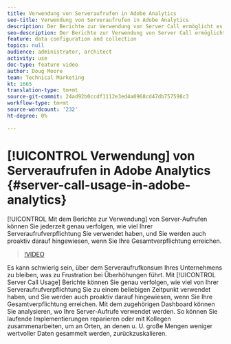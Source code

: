 ```yaml
---
title: Verwendung von Serveraufrufen in Adobe Analytics
seo-title: Verwendung von Serveraufrufen in Adobe Analytics
description: Der Berichte zur Verwendung von Server Call ermöglicht es Ihnen, genau zu verfolgen, wie viel von Ihrer Serveraufrufverpflichtung Sie zu einem beliebigen Zeitpunkt verwendet haben, und Sie werden auch proaktiv darauf hingewiesen, wenn Sie Ihre Gesamtverpflichtung erreichen.
seo-description: Der Berichte zur Verwendung von Server Call ermöglicht es Ihnen, genau zu verfolgen, wie viel von Ihrer Serveraufrufverpflichtung Sie zu einem beliebigen Zeitpunkt verwendet haben, und Sie werden auch proaktiv darauf hingewiesen, wenn Sie Ihre Gesamtverpflichtung erreichen.
feature: data configuration and collection
topics: null
audience: administrator, architect
activity: use
doc-type: feature video
author: Doug Moore
team: Technical Marketing
kt: 1665
translation-type: tm+mt
source-git-commit: 24ad92b0ccdf1112e3ed4a0968cd47db757598c3
workflow-type: tm+mt
source-wordcount: '232'
ht-degree: 0%

---
```



# [!UICONTROL Verwendung] von Serveraufrufen in Adobe Analytics {#server-call-usage-in-adobe-analytics}

[!UICONTROL Mit dem Berichte zur Verwendung] von Server-Aufrufen können Sie jederzeit genau verfolgen, wie viel Ihrer Serveraufrufverpflichtung Sie verwendet haben, und Sie werden auch proaktiv darauf hingewiesen, wenn Sie Ihre Gesamtverpflichtung erreichen.

>[!VIDEO](https://video.tv.adobe.com/v/23137/?quality=12)

Es kann schwierig sein, über dem Serveraufrufkonsum Ihres Unternehmens zu bleiben, was zu Frustration bei Überhöhungen führt. Mit [!UICONTROL Server Call Usage] Berichte können Sie genau verfolgen, wie viel von Ihrer Serveraufrufverpflichtung Sie zu einem beliebigen Zeitpunkt verwendet haben, und Sie werden auch proaktiv darauf hingewiesen, wenn Sie Ihre Gesamtverpflichtung erreichen. Mit dem zugehörigen Dashboard können Sie analysieren, wo Ihre Server-Aufrufe verwendet werden. So können Sie laufende Implementierungen reparieren oder mit Kollegen zusammenarbeiten, um an Orten, an denen u. U. große Mengen weniger wertvoller Daten gesammelt werden, zurückzuskalieren.
